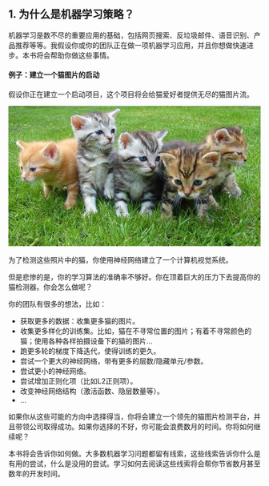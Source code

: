 ## 1. 为什么是机器学习策略？

机器学习是数不尽的重要应用的基础，包括网页搜索、反垃圾邮件、语音识别、产品推荐等等。我假设你或你的团队正在做一项机器学习应用，并且你想做快速进步。本书将会帮助你做这些事情。

#### 例子：建立一个猫图片的启动

假设你正在建立一个启动项目，这个项目将会给猫爱好者提供无尽的猫图片流。

![](pics/1.1.jpg)

为了检测这些照片中的猫，你使用神经网络建立了一个计算机视觉系统。

但是悲惨的是，你的学习算法的准确率不够好。你在顶着巨大的压力下去提高你的猫检测器。你会怎么做呢？

你的团队有很多的想法，比如：

- 获取更多的数据：收集更多猫的图片。
- 收集更多样化的训练集。比如，猫在不寻常位置的图片；有着不寻常颜色的猫；使用各种各样拍摄设备下的猫的图片...
- 跑更多轮的梯度下降迭代，使得训练的更久。
- 尝试一个更大的神经网络，带有更多的层数/隐藏单元/参数。
- 尝试更小的神经网络。
- 尝试增加正则化项（比如L2正则项）。
- 改变神经网络结构（激活函数、隐层数量等）。
- ...

如果你从这些可能的方向中选择得当，你将会建立一个领先的猫图片检测平台，并且带领公司取得成功。如果你选择的不好，你可能会浪费数月的时间。你将如何继续呢？

本书将会告诉你如何做。大多数机器学习问题都留有线索，这些线索告诉你什么是有用的尝试，什么是没用的尝试。学习如何去阅读这些线索将会帮你节省数月甚至数年的开发时间。